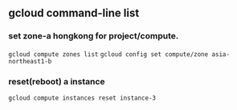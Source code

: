 ## gcloud command-line list

### set zone-a hongkong for project/compute.
```gcloud compute zones list```
```gcloud config set compute/zone asia-northeast1-b```

### reset(reboot) a instance
```gcloud compute instances reset instance-3```
